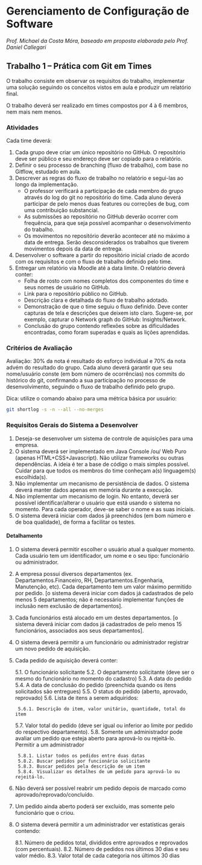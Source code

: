 # Gerenciamento de Configuração de Software

*Prof. Michael da Costa Móra, baseado em proposta elaborada pelo Prof. Daniel Callegari*

## Trabalho 1 – Prática com Git em Times

O trabalho consiste em observar os requisitos do trabalho, implementar uma solução seguindo os conceitos vistos em aula e produzir um relatório final.

O trabalho deverá ser realizado em times compostos por 4 à 6 membros, nem mais nem menos.

### Atividades

Cada time deverá:

1. Cada grupo deve criar um único repositório no GitHub. O repositório deve ser público e seu endereço deve ser copiado para o relatório.
2. Definir o seu processo de branching (fluxo de trabalho), com base no Gitflow, estudado em aula.
3. Descrever as regras do fluxo de trabalho no relatório e segui-las ao longo da implementação.
    - O professor verificará a participação de cada membro do grupo através do log do git no repositório do time. Cada aluno deverá participar de pelo menos duas features ou correções de bug, com uma contribuição substancial.
    - As submissões ao repositório no GitHub deverão ocorrer com frequência, para que seja possível acompanhar o desenvolvimento do trabalho.
    - Os movimentos no repositório deverão acontecer até no máximo a data de entrega. Serão desconsiderados os trabalhos que tiverem movimentos depois da data de entrega.
4. Desenvolver o software a partir do repositório inicial criado de acordo com os requisitos e com o fluxo de trabalho definido pelo time.
5. Entregar um relatório via Moodle até a data limite. O relatório deverá conter:
    - Folha de rosto com nomes completos dos componentes do time e seus nomes de usuário no GitHub.
    - Link para o repositório público no GitHub.
    - Descrição clara e detalhada do fluxo de trabalho adotado.
    - Demonstração de que o time seguiu o fluxo definido. Deve conter capturas de tela e descrições que deixem isto claro. Sugere-se, por exemplo, capturar o Network graph do GitHub: Insights/Network.
    - Conclusão do grupo contendo reflexões sobre as dificuldades encontradas, como foram superadas e quais as lições aprendidas.

### Critérios de Avaliação

Avaliação: 30% da nota é resultado do esforço individual e 70% da nota advém do resultado do grupo. Cada aluno deverá garantir que seu nome/usuário conste (em bom número de ocorrências) nos commits do histórico do git, confirmando a sua participação no processo de desenvolvimento, seguindo o fluxo de trabalho definido pelo grupo.

Dica: utilize o comando abaixo para uma métrica básica por usuário:
```bash
git shortlog -s -n --all --no-merges
```

### Requisitos Gerais do Sistema a Desenvolver

1. Deseja-se desenvolver um sistema de controle de aquisições para uma empresa.
2. O sistema deverá ser implementado em Java Console /ou/ Web Puro (apenas HTML+CSS+Javascript). Não utilizar frameworks ou outras dependências. A ideia é ter a base de código o mais simples possível. Cuidar para que todos os membros do time conheçam a(s) linguagem(s) escolhida(s).
3. Não implementar um mecanismo de persistência de dados. O sistema deverá manter dados apenas em memória durante a execução.
4. Não implementar um mecanismo de login. No entanto, deverá ser possível identificar/alterar o usuário que está usando o sistema no momento. Para cada operador, deve-se saber o nome e as suas iniciais.
5. O sistema deverá iniciar com dados já preenchidos (em bom número e de boa qualidade), de forma a facilitar os testes.

#### Detalhamento

1. O sistema deverá permitir escolher o usuário atual a qualquer momento. Cada usuário tem um identificador, um nome e o seu tipo: funcionário ou administrador.
2. A empresa possui diversos departamentos (ex. Departamentos.Financeiro, RH, Departamentos.Engenharia, Manutenção, etc). Cada departamento tem um valor máximo permitido por pedido. [o sistema deverá iniciar com dados já cadastrados de pelo menos 5 departamentos; não é necessário implementar funções de inclusão nem exclusão de departamentos].
3. Cada funcionários está alocado em um destes departamentos. [o sistema deverá iniciar com dados já cadastrados de pelo menos 15 funcionários, associados aos seus departamentos].
4. O sistema deverá permitir a um funcionário ou administrador registrar um novo pedido de aquisição.
5. Cada pedido de aquisição deverá conter:

    5.1. O funcionário solicitante
    5.2. O departamento solicitante (deve ser o mesmo do funcionário no momento do cadastro)
    5.3. A data do pedido
    5.4. A data de conclusão do pedido (preenchida quando os itens solicitados são entregues)
    5.5. O status do pedido (aberto, aprovado, reprovado)
    5.6. Lista de itens a serem adquiridos:
    
        5.6.1. Descrição do item, valor unitário, quantidade, total do item

    5.7. Valor total do pedido (deve ser igual ou inferior ao limite por pedido do respectivo departamento).
    5.8. Somente um administrador pode avaliar um pedido que esteja aberto para aprová-lo ou rejeitá-lo. Permitir a um administrador

        5.8.1. Listar todos os pedidos entre duas datas
        5.8.2. Buscar pedidos por funcionário solicitante
        5.8.3. Buscar pedidos pela descrição de um item
        5.8.4. Visualizar os detalhes de um pedido para aprová-lo ou rejeitá-lo.

6. Não deverá ser possível reabrir um pedido depois de marcado como aprovado/reprovado/concluído.
7. Um pedido ainda aberto poderá ser excluído, mas somente pelo funcionário que o criou.
8. O sistema deverá permitir a um administrador ver estatísticas gerais contendo:

    8.1. Número de pedidos total, divididos entre aprovados e reprovados (com percentuais).
    8.2. Número de pedidos nos últimos 30 dias e seu valor médio.
    8.3. Valor total de cada categoria nos últimos 30 dias
